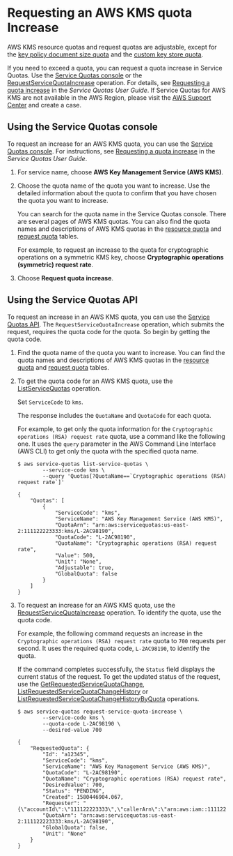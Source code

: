 # Requesting an AWS KMS quota Increase<a name="increase-quota"></a>

AWS KMS resource quotas and request quotas are adjustable, except for the [key policy document size quota](resource-limits.md#key-policy-limit) and the [custom key store quota](requests-per-second.md#rps-key-stores)\.

If you need to exceed a quota, you can request a quota increase in Service Quotas\. Use the [Service Quotas console](https://console.aws.amazon.com/servicequotas) or the [RequestServiceQuotaIncrease](https://docs.aws.amazon.com/servicequotas/2019-06-24/apireference/API_RequestServiceQuotaIncrease.html) operation\. For details, see [Requesting a quota increase](https://docs.aws.amazon.com/servicequotas/latest/userguide/request-increase.html) in the *Service Quotas User Guide*\. If Service Quotas for AWS KMS are not available in the AWS Region, please visit the [AWS Support Center](https://console.aws.amazon.com/support/home) and create a case\. 

## Using the Service Quotas console<a name="quota-increase-console"></a>

To request an increase for an AWS KMS quota, you can use the [Service Quotas console](https://console.aws.amazon.com/servicequotas)\. For instructions, see [Requesting a quota increase](https://docs.aws.amazon.com/servicequotas/latest/userguide/request-quota-increase.html) in the *Service Quotas User Guide*\. 

1. For service name, choose **AWS Key Management Service \(AWS KMS\)**\.

1. Choose the quota name of the quota you want to increase\. Use the detailed information about the quota to confirm that you have chosen the quota you want to increase\. 

   You can search for the quota name in the Service Quotas console\. There are several pages of AWS KMS quotas\. You can also find the quota names and descriptions of AWS KMS quotas in the [resource quota](resource-limits.md) and [request quota](requests-per-second.md) tables\.

   For example, to request an increase to the quota for cryptographic operations on a symmetric KMS key, choose **Cryptographic operations \(symmetric\) request rate**\.

1. Choose **Request quota increase**\.

## Using the Service Quotas API<a name="quota-increase-api"></a>

To request an increase in an AWS KMS quota, you can use the [Service Quotas API](https://docs.aws.amazon.com/servicequotas/2019-06-24/apireference/)\. The `RequestServiceQuotaIncrease` operation, which submits the request, requires the quota code for the quota\. So begin by getting the quota code\.

1. Find the quota name of the quota you want to increase\. You can find the quota names and descriptions of AWS KMS quotas in the [resource quota](resource-limits.md) and [request quota](requests-per-second.md) tables\. 

1. To get the quota code for an AWS KMS quota, use the [ListServiceQuotas](https://docs.aws.amazon.com/servicequotas/2019-06-24/apireference/API_ListServiceQuotas.html) operation\.

   Set `ServiceCode` to `kms`\.

   The response includes the `QuotaName` and `QuotaCode` for each quota\. 

   For example, to get only the quota information for the `Cryptographic operations (RSA) request rate` quota, use a command like the following one\. It uses the `query` parameter in the AWS Command Line Interface \(AWS CLI\) to get only the quota with the specified quota name\.

   ```
   $ aws service-quotas list-service-quotas \
           --service-code kms \
           --query 'Quotas[?QuotaName==`Cryptographic operations (RSA) request rate`]'
   
   {
       "Quotas": [
           {
               "ServiceCode": "kms",
               "ServiceName": "AWS Key Management Service (AWS KMS)",
               "QuotaArn": "arn:aws:servicequotas:us-east-2:111122223333:kms/L-2AC98190",
               "QuotaCode": "L-2AC98190",
               "QuotaName": "Cryptographic operations (RSA) request rate",
               "Value": 500,
               "Unit": "None",
               "Adjustable": true,
               "GlobalQuota": false
           }
       ]
   }
   ```

1. To request an increase for an AWS KMS quota, use the [RequestServiceQuotaIncrease](https://docs.aws.amazon.com/servicequotas/2019-06-24/apireference/API_RequestServiceQuotaIncrease.html) operation\. To identify the quota, use the quota code\.

   For example, the following command requests an increase in the `Cryptographic operations (RSA) request rate` quota to `700` requests per second\. It uses the required quota code, `L-2AC98190`, to identify the quota\.

   If the command completes successfully, the `Status` field displays the current status of the request\. To get the updated status of the request, use the [GetRequestedServiceQuotaChange](https://docs.aws.amazon.com/servicequotas/2019-06-24/apireference/API_GetRequestedServiceQuotaChange.html), [ListRequestedServiceQuotaChangeHistory](https://docs.aws.amazon.com/servicequotas/2019-06-24/apireference/API_ListRequestedServiceQuotaChangeHistory.html) or [ListRequestedServiceQuotaChangeHistoryByQuota](https://docs.aws.amazon.com/servicequotas/2019-06-24/apireference/API_ListRequestedServiceQuotaChangeHistoryByQuota.html) operations\.

   ```
   $ aws service-quotas request-service-quota-increase \
           --service-code kms \
           --quota-code L-2AC98190 \
           --desired-value 700
   
   {
       "RequestedQuota": {
           "Id": "a12345",
           "ServiceCode": "kms",
           "ServiceName": "AWS Key Management Service (AWS KMS)",
           "QuotaCode": "L-2AC98190",
           "QuotaName": "Cryptographic operations (RSA) request rate",
           "DesiredValue": 700,
           "Status": "PENDING",
           "Created": 1580446904.067,
           "Requester": "{\"accountId\":\"111122223333\",\"callerArn\":\"arn:aws:iam::111122223333:root\"}",
           "QuotaArn": "arn:aws:servicequotas:us-east-2:111122223333:kms/L-2AC98190",
           "GlobalQuota": false,
           "Unit": "None"
       }
   }
   ```